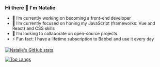 ### Hi there 👋 I'm Natalie

- 🔭 I’m currently working on becoming a front-end developer
- 🌱 I’m currently focused on honing my JavaScript (frameworks: Vue and React) and CSS skills
- 👯 I’m looking to collaborate on open-source projects
- ⚡ Fun fact: I have a lifetime subscription to Babbel and use it every day

[![Natalie's GitHub stats](https://github-readme-stats.vercel.app/api?username=nataliecardot)](https://github.com/nataliecardot/github-readme-stats)

[![Top Langs](https://github-readme-stats.vercel.app/api/top-langs/?username=nataliecardot)](https://github.com/nataliecardot/github-readme-stats)


